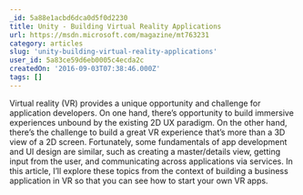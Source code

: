```yaml
---
_id: 5a88e1acbd6dca0d5f0d2230
title: Unity - Building Virtual Reality Applications
url: https://msdn.microsoft.com/magazine/mt763231
category: articles
slug: 'unity-building-virtual-reality-applications'
user_id: 5a83ce59d6eb0005c4ecda2c
createdOn: '2016-09-03T07:38:46.000Z'
tags: []
---
```


Virtual reality (VR) provides a unique opportunity and challenge for application developers. On one hand, there’s opportunity to build immersive experiences unbound by the existing 2D UX paradigm. On the other hand, there’s the challenge to build a great VR experience that’s more than a 3D view of a 2D screen. Fortunately, some fundamentals of app development and UI design are similar, such as creating a master/details view, getting input from the user, and communicating across applications via services. In this article, I’ll explore these topics from the context of building a business application in VR so that you can see how to start your own VR apps.
